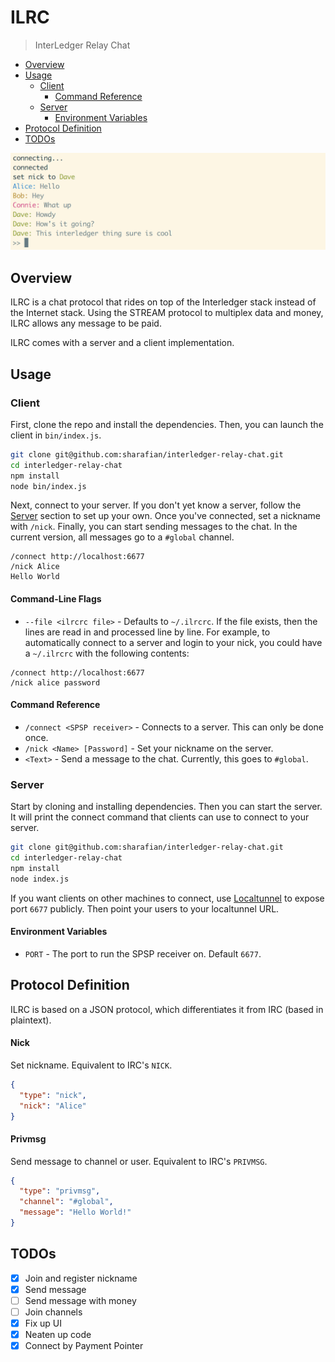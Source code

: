 # ILRC
> InterLedger Relay Chat

- [Overview](#overview)
- [Usage](#usage)
  - [Client](#client)
    - [Command Reference](#command-reference)
  - [Server](#server)
    - [Environment Variables](#environment-variables)
- [Protocol Definition](#protocol-definition)
- [TODOs](#todos)

![Screenshot of CLI](./screenshot.png)

## Overview

ILRC is a chat protocol that rides on top of the Interledger stack instead of
the Internet stack. Using the STREAM protocol to multiplex data and money, ILRC
allows any message to be paid.

ILRC comes with a server and a client implementation.

## Usage

### Client

First, clone the repo and install the dependencies. Then, you can launch the
client in `bin/index.js`.

```sh
git clone git@github.com:sharafian/interledger-relay-chat.git
cd interledger-relay-chat
npm install
node bin/index.js
```

Next, connect to your server. If you don't yet know a server, follow the
[Server](#server) section to set up your own. Once you've connected, set a
nickname with `/nick`. Finally, you can start sending messages to the chat.
In the current version, all messages go to a `#global` channel.

```
/connect http://localhost:6677
/nick Alice
Hello World
```

#### Command-Line Flags

- `--file <ilrcrc file>` - Defaults to `~/.ilrcrc`. If the file exists, then
  the lines are read in and processed line by line. For example, to automatically
  connect to a server and login to your nick, you could have a `~/.ilrcrc` with the
  following contents:

```
/connect http://localhost:6677
/nick alice password
``` 

#### Command Reference

- `/connect <SPSP receiver>` - Connects to a server. This can only be done once.
- `/nick <Name> [Password]` - Set your nickname on the server.
- `<Text>` - Send a message to the chat. Currently, this goes to `#global`.

### Server

Start by cloning and installing dependencies. Then you can start the server.
It will print the connect command that clients can use to connect to your
server.

```sh
git clone git@github.com:sharafian/interledger-relay-chat.git
cd interledger-relay-chat
npm install
node index.js
```

If you want clients on other machines to connect, use
[Localtunnel](https://localtunnel.me/) to expose port `6677` publicly. Then
point your users to your localtunnel URL.

#### Environment Variables

- `PORT` - The port to run the SPSP receiver on. Default `6677`.

## Protocol Definition

ILRC is based on a JSON protocol, which differentiates it from IRC (based in plaintext).

#### Nick

Set nickname. Equivalent to IRC's `NICK`.

```json
{
  "type": "nick",
  "nick": "Alice"
}
```

#### Privmsg

Send message to channel or user. Equivalent to IRC's `PRIVMSG`.

```json
{
  "type": "privmsg",
  "channel": "#global",
  "message": "Hello World!"
}
```

## TODOs

- [X] Join and register nickname
- [X] Send message
- [ ] Send message with money
- [ ] Join channels
- [X] Fix up UI
- [X] Neaten up code
- [X] Connect by Payment Pointer
